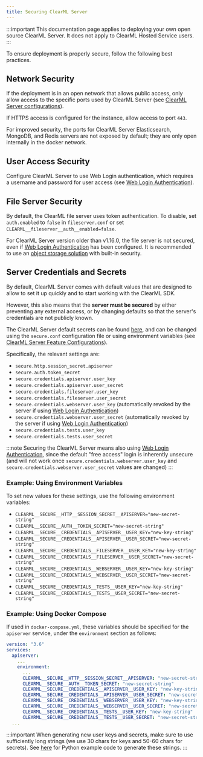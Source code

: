 ```yaml
---
title: Securing ClearML Server
---
```


:::important
This documentation page applies to deploying your own open source ClearML Server. It does not apply to ClearML Hosted Service users.
:::

To ensure deployment is properly secure, follow the following best practices.

## Network Security

If the deployment is in an open network that allows public access, only allow access to the specific ports used by 
ClearML Server (see [ClearML Server configurations](clearml_server_config.md#clearml-server-deployment-configuration)).

If HTTPS access is configured for the instance, allow access to port `443`. 

For improved security, the ports for ClearML Server Elasticsearch, MongoDB, and Redis servers are not exposed by 
default; they are only open internally in the docker network.

## User Access Security

Configure ClearML Server to use Web Login authentication, which requires a username and password for user access 
(see [Web Login Authentication](clearml_server_config.md#web-login-authentication)).

## File Server Security

By default, the ClearML file server uses token authentication. To disable, set `auth.enabled` to `false` in 
`fileserver.conf` or set `CLEARML__fileserver__auth__enabled=false`. 

For ClearML Server version older than v1.16.0, the file server is not secured, even if [Web Login Authentication](clearml_server_config.md#web-login-authentication)
has been configured. It is recommended to use an [object storage solution](../integrations/storage.md) with built-in security.

## Server Credentials and Secrets

By default, ClearML Server comes with default values that are designed to allow to set it up quickly and to start working 
with the ClearML SDK.

However, this also means that the **server must be secured** by either preventing any external access, or by changing 
defaults so that the server's credentials are not publicly known.

The ClearML Server default secrets can be found [here](https://github.com/allegroai/clearml-server/blob/master/apiserver/config/default/secure.conf), and can be changed using the `secure.conf` configuration file or using environment variables
(see [ClearML Server Feature Configurations](clearml_server_config.md#clearml-server-feature-configurations)).

Specifically, the relevant settings are:
* `secure.http.session_secret.apiserver`
* `secure.auth.token_secret`
* `secure.credentials.apiserver.user_key`
* `secure.credentials.apiserver.user_secret`
* `secure.credentials.fileserver.user_key`
* `secure.credentials.fileserver.user_secret`
* `secure.credentials.webserver.user_key` (automatically revoked by the server if using [Web Login Authentication](clearml_server_config.md#web-login-authentication))
* `secure.credentials.webserver.user_secret` (automatically revoked by the server if using [Web Login Authentication](./clearml_server_config.md#web-login-authentication))
* `secure.credentials.tests.user_key`
* `secure.credentials.tests.user_secret`


:::note
Securing the ClearML Server means also using [Web Login Authentication](clearml_server_config.md#web-login-authentication), 
since the default "free access" login is inherently unsecure (and will not work once ``secure.credentials.webserver.user_key`` 
and ``secure.credentials.webserver.user_secret`` values are changed) 
:::


### Example: Using Environment Variables 

To set new values for these settings, use the following environment variables:

* `CLEARML__SECURE__HTTP__SESSION_SECRET__APISERVER="new-secret-string"`
* `CLEARML__SECURE__AUTH__TOKEN_SECRET="new-secret-string"`
* `CLEARML__SECURE__CREDENTIALS__APISERVER__USER_KEY="new-key-string"`
* `CLEARML__SECURE__CREDENTIALS__APISERVER__USER_SECRET="new-secret-string"`
* `CLEARML__SECURE__CREDENTIALS__FILESERVER__USER_KEY="new-key-string"`
* `CLEARML__SECURE__CREDENTIALS__FILESERVER__USER_SECRET="new-secret-string"`
* `CLEARML__SECURE__CREDENTIALS__WEBSERVER__USER_KEY="new-key-string"`
* `CLEARML__SECURE__CREDENTIALS__WEBSERVER__USER_SECRET="new-secret-string"`
* `CLEARML__SECURE__CREDENTIALS__TESTS__USER_KEY="new-key-string"`
* `CLEARML__SECURE__CREDENTIALS__TESTS__USER_SECRET="new-secret-string"`

### Example: Using Docker Compose

If used in `docker-compose.yml`, these variables should be specified for the `apiserver` service, under the `environment` section as follows:
```yaml
version: "3.6"
services:
  apiserver:
    ...
    environment:
      ...
      CLEARML__SECURE__HTTP__SESSION_SECRET__APISERVER: "new-secret-string"
      CLEARML__SECURE__AUTH__TOKEN_SECRET: "new-secret-string"
      CLEARML__SECURE__CREDENTIALS__APISERVER__USER_KEY: "new-key-string"
      CLEARML__SECURE__CREDENTIALS__APISERVER__USER_SECRET: "new-secret-string"
      CLEARML__SECURE__CREDENTIALS__WEBSERVER__USER_KEY: "new-key-string"
      CLEARML__SECURE__CREDENTIALS__WEBSERVER__USER_SECRET: "new-secret-string"
      CLEARML__SECURE__CREDENTIALS__TESTS__USER_KEY: "new-key-string"
      CLEARML__SECURE__CREDENTIALS__TESTS__USER_SECRET: "new-secret-string"
  ...
```


:::important
When generating new user keys and secrets, make sure to use sufficiently long strings (we use 30 chars for keys and 50-60 
chars for secrets). See [here](https://github.com/allegroai/clearml-server/blob/master/apiserver/service_repo/auth/utils.py)
for Python example code to generate these strings.
:::
